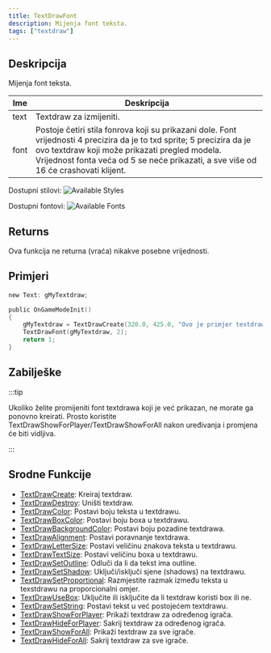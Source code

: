 ```yaml
---
title: TextDrawFont
description: Mijenja font teksta.
tags: ["textdraw"]
---
```


## Deskripcija

Mijenja font teksta.

| Ime  | Deskripcija                                                                                                                                                                                                                                                     |
| ---- | --------------------------------------------------------------------------------------------------------------------------------------------------------------------------------------------------------------------------------------------------------------- |
| text | Textdraw za izmijeniti.                                                                                                                                                                                                                                         |
| font | Postoje četiri stila fonrova koji su prikazani dole. Font vrijednosti 4 precizira da je to txd sprite; 5 precizira da je ovo textdraw koji može prikazati pregled modela. Vrijednost fonta veća od 5 se neće prikazati, a sve više od 16 će crashovati klijent. |

Dostupni stilovi:
![Available Styles](images/textdraws/Textdraw_font_styles.png)

Dostupni fontovi:
![Available Fonts](https://i.imgur.com/n5iQMT0.png)

## Returns

Ova funkcija ne returna (vraća) nikakve posebne vrijednosti.

## Primjeri

```c
new Text: gMyTextdraw;

public OnGameModeInit()
{
    gMyTextdraw = TextDrawCreate(320.0, 425.0, "Ovo je primjer textdrawa");
    TextDrawFont(gMyTextdraw, 2);
    return 1;
}
```

## Zabilješke

:::tip

Ukoliko želite promijeniti font textdrawa koji je već prikazan, ne morate ga ponovno kreirati. Prosto koristite TextDrawShowForPlayer/TextDrawShowForAll nakon uređivanja i promjena će biti vidljiva.

:::

## Srodne Funkcije

- [TextDrawCreate](TextDrawCreate): Kreiraj textdraw.
- [TextDrawDestroy](TextDrawDestroy): Uništi textdraw.
- [TextDrawColor](TextDrawColor): Postavi boju teksta u textdrawu.
- [TextDrawBoxColor](TextDrawBoxColor): Postavi boju boxa u textdrawu.
- [TextDrawBackgroundColor](TextDrawBackgroundColor): Postavi boju pozadine textdrawa.
- [TextDrawAlignment](TextDrawAlignment): Postavi poravnanje textdrawa.
- [TextDrawLetterSize](TextDrawLetterSize): Postavi veličinu znakova teksta u textdrawu.
- [TextDrawTextSize](TextDrawTextSize): Postavi veličinu boxa u textdrawu.
- [TextDrawSetOutline](TextDrawSetOutline): Odluči da li da tekst ima outline.
- [TextDrawSetShadow](TextDrawSetShadow): Uključi/isključi sjene (shadows) na textdrawu.
- [TextDrawSetProportional](TextDrawSetProportional): Razmjestite razmak između teksta u texstdrawu na proporcionalni omjer.
- [TextDrawUseBox](TextDrawUseBox): Uključite ili isključite da li textdraw koristi box ili ne.
- [TextDrawSetString](TextDrawSetString): Postavi tekst u već postojećem textdrawu.
- [TextDrawShowForPlayer](TextDrawShowForPlayer): Prikaži textdraw za određenog igrača.
- [TextDrawHideForPlayer](TextDrawHideForPlayer): Sakrij textdraw za određenog igrača.
- [TextDrawShowForAll](TextDrawShowForAll): Prikaži textdraw za sve igrače.
- [TextDrawHideForAll](TextDrawHideForAll): Sakrij textdraw za sve igrače.
